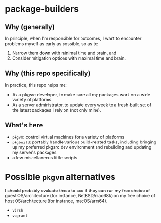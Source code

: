 # package-builders

## Why (generally)

In principle, when I'm responsible for outcomes, I want to encounter problems myself as early as possible, so as to:

1. Narrow them down with minimal time and brain, and
2. Consider mitigation options with maximal time and brain.

## Why (this repo specifically)

In practice, this repo helps me:

- As a pkgsrc developer, to make sure all my packages work on a wide variety of platforms.
- As a server administrator, to update every week to a fresh-built set of the latest packages I rely on (not only mine).

## What's here

- `pkgvm`: control virtual machines for a variety of platforms
- `pkgbuild`: portably handle various build-related tasks, including bringing up my preferred pkgsrc dev environment and rebuilding and updating my server's packages
- a few miscellaneous little scripts

# Possible `pkgvm` alternatives

I should probably evaluate these to see if they can run my free choice of guest OS/architecture (for instance, NetBSD/mac68k) on my free choice of host OS/architecture (for instance, macOS/arm64).

- `virsh`
- `vagrant`
